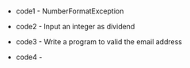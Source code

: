 #

- code1 - NumberFormatException

- code2 - Input an integer as dividend

- code3 - Write a program to valid the email address

- code4 - 

#